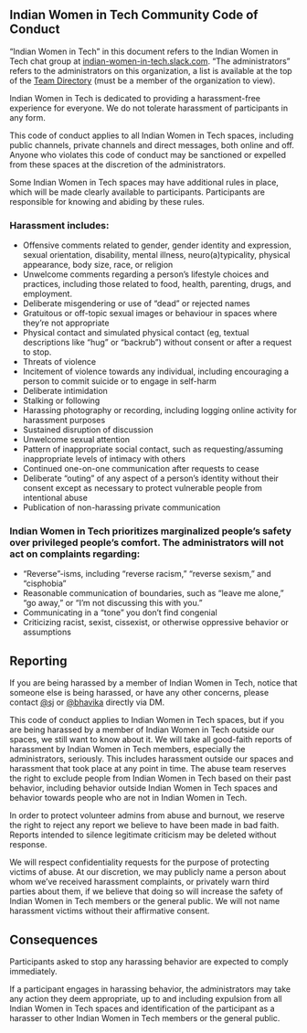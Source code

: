 

## Indian Women in Tech Community Code of Conduct ##

“Indian Women in Tech” in this document refers to the Indian Women in Tech chat group at [indian-women-in-tech.slack.com](https://indian-women-in-tech.slack.com). “The administrators” refers to the administrators on this organization, a list is available at the top of the [Team Directory](https://indian-women-in-tech.slack.com/team) (must be a member of the organization to view).

Indian Women in Tech is dedicated to providing a harassment-free experience for everyone. We do not tolerate harassment of participants in any form.

This code of conduct applies to all Indian Women in Tech spaces, including public channels, private channels and direct messages, both online and off. Anyone who violates this code of conduct may be sanctioned or expelled from these spaces at the discretion of the administrators.

Some Indian Women in Tech spaces may have additional rules in place, which will be made clearly available to participants. Participants are responsible for knowing and abiding by these rules.

### Harassment includes: ##

- Offensive comments related to gender, gender identity and expression, sexual orientation, disability, mental illness, neuro(a)typicality, physical appearance, body size, race, or religion
- Unwelcome comments regarding a person’s lifestyle choices and practices, including those related to food, health, parenting, drugs, and employment.
- Deliberate misgendering or use of “dead” or rejected names
- Gratuitous or off-topic sexual images or behaviour in spaces where they’re not appropriate
- Physical contact and simulated physical contact (eg, textual descriptions like “hug” or “backrub”) without consent or after a request to stop.
- Threats of violence
- Incitement of violence towards any individual, including encouraging a person to commit suicide or to engage in self-harm
- Deliberate intimidation
- Stalking or following
- Harassing photography or recording, including logging online activity for harassment purposes
- Sustained disruption of discussion
- Unwelcome sexual attention
- Pattern of inappropriate social contact, such as requesting/assuming inappropriate levels of intimacy with others
- Continued one-on-one communication after requests to cease
- Deliberate “outing” of any aspect of a person’s identity without their consent except as necessary to protect vulnerable people from intentional abuse
- Publication of non-harassing private communication

### Indian Women in Tech prioritizes marginalized people’s safety over privileged people’s comfort. The administrators will not act on complaints regarding: ###

- “Reverse”-isms, including “reverse racism,” “reverse sexism,” and “cisphobia”
- Reasonable communication of boundaries, such as “leave me alone,” “go away,” or “I’m not discussing this with you.”
- Communicating in a “tone” you don’t find congenial
- Criticizing racist, sexist, cissexist, or otherwise oppressive behavior or assumptions

## Reporting ##

If you are being harassed by a member of Indian Women in Tech, notice that someone else is being harassed, or have any other concerns, please contact [@sj](https://indian-women-in-tech.slack.com/team/sj) or [@bhavika](https://indian-women-in-tech.slack.com/team/bhavika) directly via DM.

This code of conduct applies to Indian Women in Tech spaces, but if you are being harassed by a member of Indian Women in Tech outside our spaces, we still want to know about it. We will take all good-faith reports of harassment by Indian Women in Tech members, especially the administrators, seriously. This includes harassment outside our spaces and harassment that took place at any point in time. The abuse team reserves the right to exclude people from Indian Women in Tech based on their past behavior, including behavior outside Indian Women in Tech spaces and behavior towards people who are not in Indian Women in Tech.

In order to protect volunteer admins from abuse and burnout, we reserve the right to reject any report we believe to have been made in bad faith. Reports intended to silence legitimate criticism may be deleted without response.

We will respect confidentiality requests for the purpose of protecting victims of abuse. At our discretion, we may publicly name a person about whom we’ve received harassment complaints, or privately warn third parties about them, if we believe that doing so will increase the safety of Indian Women in Tech members or the general public. We will not name harassment victims without their affirmative consent.

## Consequences ##

Participants asked to stop any harassing behavior are expected to comply immediately.

If a participant engages in harassing behavior, the administrators may take any action they deem appropriate, up to and including expulsion from all Indian Women in Tech spaces and identification of the participant as a harasser to other Indian Women in Tech members or the general public.

